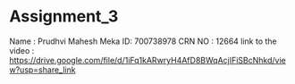 # Assignment_3
Name : Prudhvi Mahesh Meka
ID: 700738978
CRN NO : 12664
link to the video : https://drive.google.com/file/d/1iFq1kARwryH4AfD8BWqAcjIFiSBcNhkd/view?usp=share_link
